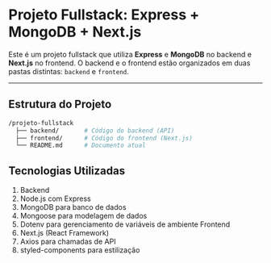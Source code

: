 # Projeto Fullstack: Express + MongoDB + Next.js

Este é um projeto fullstack que utiliza **Express** e **MongoDB** no backend e **Next.js** no frontend. O backend e o frontend estão organizados em duas pastas distintas: `backend` e `frontend`.

---

## Estrutura do Projeto

```bash
/projeto-fullstack
  ├── backend/       # Código do backend (API)
  ├── frontend/      # Código do frontend (Next.js)
  └── README.md      # Documento atual
```

## Tecnologias Utilizadas

1. Backend
2. Node.js com Express
3. MongoDB para banco de dados
4. Mongoose para modelagem de dados
5. Dotenv para gerenciamento de variáveis de ambiente
Frontend
6. Next.js (React Framework)
7. Axios para chamadas de API
8. styled-components para estilização

